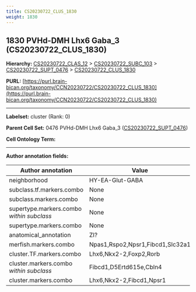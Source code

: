 ```yaml
---
title: CS20230722_CLUS_1830
weight: 1830
---
```

## 1830 PVHd-DMH Lhx6 Gaba_3 (CS20230722_CLUS_1830)
<b>Hierarchy: </b>
[CS20230722_CLAS_12](../CS20230722_CLAS_12) >
[CS20230722_SUBC_103](../CS20230722_SUBC_103) >
[CS20230722_SUPT_0476](../CS20230722_SUPT_0476) >
[CS20230722_CLUS_1830](../CS20230722_CLUS_1830)

**PURL:** [https://purl.brain-bican.org/taxonomy/CCN20230722/CS20230722_CLUS_1830](https://purl.brain-bican.org/taxonomy/CCN20230722/CS20230722_CLUS_1830)

---


**Labelset:** cluster (Rank: 0)

**Parent Cell Set:** 0476 PVHd-DMH Lhx6 Gaba_3 ([CS20230722_SUPT_0476](../CS20230722_SUPT_0476))



**Cell Ontology Term:** 

[MARKER GENES.]: #


---

[TRANSFERRED ANNOTATIONS.]: #


[AUTHOR ANNOTATION FIELDS.]: #


**Author annotation fields:**

| Author annotation | Value |
|-------------------|-------|
|neighborhood|HY-EA-Glut-GABA|
|subclass.tf.markers.combo|None|
|subclass.markers.combo|None|
|supertype.markers.combo _within subclass_|None|
|supertype.markers.combo|None|
|anatomical_annotation|ZI?|
|merfish.markers.combo|Npas1,Rspo2,Npsr1,Fibcd1,Slc32a1|
|cluster.TF.markers.combo|Lhx6,Nkx2-2,Foxp2,Rorb|
|cluster.markers.combo _within subclass_|Fibcd1,D5Ertd615e,Cbln4|
|cluster.markers.combo|Lhx6,Nkx2-2,Fibcd1,Npsr1|
